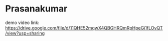 # Prasanakumar
demo video link:
https://drive.google.com/file/d/11QHE52mqwX4QBGHRQmRpHpeGi1fLOvQT/view?usp=sharing
